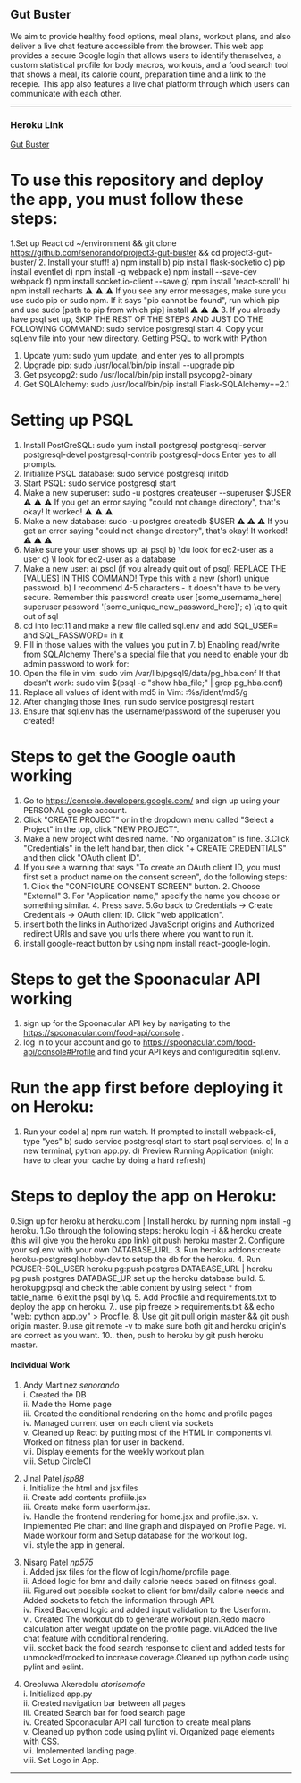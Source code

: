  ## Gut Buster
We aim to provide healthy food options, meal plans, workout plans, and also deliver a live chat feature accessible from the browser. This web app provides a secure Google login that allows users to identify themselves, a custom statistical profile for body macros, workouts, and a food search tool that shows a meal, its calorie count, preparation time and a link to the recepie. This app also features a live chat platform through which users can communicate with each other.

***
### Heroku Link
[Gut Buster](http://gut-buster-v2.herokuapp.com/)

# To use this repository and deploy the app, you must follow these steps:
1.Set up React
cd ~/environment && git clone https://github.com/senorando/project3-gut-buster && cd project3-gut-buster/
2.	Install your stuff!
a) npm install
b) pip install flask-socketio
c) pip install eventlet
d) npm install -g webpack
e) npm install --save-dev webpack
f) npm install socket.io-client --save
g) npm install 'react-scroll'
h) npm install recharts
⚠️ ⚠️ ⚠️ If you see any error messages, make sure you use sudo pip or sudo npm. If it says "pip cannot be found", run which pip and use sudo [path to pip from which pip] install ⚠️ ⚠️ ⚠️
3.	If you already have psql set up, SKIP THE REST OF THE STEPS AND JUST DO THE FOLLOWING COMMAND:
sudo service postgresql start
4.	Copy your sql.env file into your new directory.
Getting PSQL to work with Python
1.	Update yum: sudo yum update, and enter yes to all prompts
2.	Upgrade pip: sudo /usr/local/bin/pip install --upgrade pip
3.	Get psycopg2: sudo /usr/local/bin/pip install psycopg2-binary
4.	Get SQLAlchemy: sudo /usr/local/bin/pip install Flask-SQLAlchemy==2.1

# Setting up PSQL
1.	Install PostGreSQL: sudo yum install postgresql postgresql-server postgresql-devel postgresql-contrib postgresql-docs
Enter yes to all prompts.
2.	Initialize PSQL database: sudo service postgresql initdb
3.	Start PSQL: sudo service postgresql start
4.	Make a new superuser: sudo -u postgres createuser --superuser $USER
⚠️ ⚠️ ⚠️ If you get an error saying "could not change directory", that's okay! It worked! ⚠️ ⚠️ ⚠️
5.	Make a new database: sudo -u postgres createdb $USER
⚠️ ⚠️ ⚠️ If you get an error saying "could not change directory", that's okay! It worked! ⚠️ ⚠️ ⚠️
6.	Make sure your user shows up:
a) psql
b) \du look for ec2-user as a user
c) \l look for ec2-user as a database
7.	Make a new user:
a) psql (if you already quit out of psql)
REPLACE THE [VALUES] IN THIS COMMAND! Type this with a new (short) unique password.
b) I recommend 4-5 characters - it doesn't have to be very secure. Remember this password!
create user [some_username_here] superuser password '[some_unique_new_password_here]';
c) \q to quit out of sql
8.	cd into lect11 and make a new file called sql.env and add SQL_USER= and SQL_PASSWORD= in it
9.	Fill in those values with the values you put in 7. b)
Enabling read/write from SQLAlchemy
There's a special file that you need to enable your db admin password to work for:
1.	Open the file in vim: sudo vim /var/lib/pgsql9/data/pg_hba.conf If that doesn't work: sudo vim $(psql -c "show hba_file;" | grep pg_hba.conf)
2.	Replace all values of ident with md5 in Vim: :%s/ident/md5/g
3.	After changing those lines, run sudo service postgresql restart
4.	Ensure that sql.env has the username/password of the superuser you created!

# Steps to get the Google oauth working
1.	Go to https://console.developers.google.com/ and sign up using your PERSONAL google account.
2.	Click "CREATE PROJECT" or in the dropdown menu called "Select a Project" in the top, click "NEW PROJECT".
3.	Make a new project wiht desired name. "No organization" is fine. 3.Click "Credentials" in the left hand bar, then click "+ CREATE CREDENTIALS" and then click "OAuth client ID".
4.	If you see a warning that says "To create an OAuth client ID, you must first set a product name on the consent screen", do the following steps: 1. Click the "CONFIGURE CONSENT SCREEN" button. 2. Choose "External" 3. For "Application name," specify the name you choose or something similar. 4. Press save. 5.Go back to Credentials -> Create Credentials -> OAuth client ID. Click "web application".
5.	insert both the links in Authorized JavaScript origins and Authorized redirect URIs and save you urls there where you want to run it.
6.	install google-react button by using npm install react-google-login.

# Steps to get the Spoonacular API working
1.  sign up for the Spoonacular API key by navigating to the https://spoonacular.com/food-api/console .
2. log in to your account and go to https://spoonacular.com/food-api/console#Profile and find your API keys and configureditin sql.env.

# Run the app first before deploying it on Heroku:
1.	Run your code!
a) npm run watch. If prompted to install webpack-cli, type "yes"
b) sudo service postgresql start to start psql services. c) In a new terminal, python app.py. d) Preview Running Application (might have to clear your cache by doing a hard refresh)

# Steps to deploy the app on Heroku:
0.Sign up for heroku at heroku.com | Install heroku by running npm install -g heroku. 1.Go through the following steps: heroku login -i && heroku create (this will give you the heroku app link) git push heroku master 
2. Configure your sql.env with your own DATABASE_URL.
 3. Run heroku addons:create heroku-postgresql:hobby-dev to setup the db for the heroku. 
4. Run PGUSER-SQL_USER heroku pg:push postgres DATABASE_URL | heroku pg:push postgres DATABASE_UR set up the heroku database build. 
5. herokupg:psql and check the table content by using select * from table_name. 
6.exit the psql by \q. 5. Add Procfile and requirements.txt to deploy the app on heroku. 7.. use pip freeze > requirements.txt && echo "web: python app.py" > Procfile. 
8. Use git git pull origin master && git push origin master. 
9.use git remote -v to make sure both git and heroku origin's are correct as you want. 
10.. then, push to heroku by git push heroku master.


#### Individual Work

1. Andy Martinez *senorando*  
i. Created the DB   
ii. Made the Home page  
iii. Created the conditional rendering on the home and profile pages  
iv. Managed current user on each client via sockets  
v. Cleaned up React by putting most of the HTML in components 
vi. Worked on fitness plan for user in backend.  
vii. Display elements for the weekly workout plan.   
viii. Setup CircleCI   

2. Jinal Patel *jsp88*  
i.   Initialize the html and jsx files  
ii.  Create add contents profiile.jsx  
iii. Create make form userform.jsx.  
iv.  Handle the frontend rendering for home.jsx and profile.jsx. 
v.   Implemented Pie chart and line graph and displayed on Profile Page. 
vi.  Made workour form and Setup database for the workout log.  
vii. style the app in general. 


3. Nisarg Patel *np575*  
i. Added jsx files for the flow of login/home/profile page.  
ii. Added logic for bmr and daily calorie needs based on fitness goal.  
iii. Figured out possible socket to client for bmr/daily calorie needs and Added sockets to fetch the information through API.  
iv. Fixed Backend logic and added input validation to the Userform.  
vi. Created The workout db to generate workout plan.Redo macro calculation after weight update on the profile page.
vii.Added the live chat feature with conditional rendering.  
viii. socket back the food search response to client and added tests for unmocked/mocked to increase coverage.Cleaned up python code using pylint and eslint.  

4. Oreoluwa Akeredolu *atorisemofe*  
i. Initialized app.py  
ii. Created navigation bar between all pages  
iii. Created Search bar for food search page  
iv. Created Spoonacular API call function to create meal plans  
v.  Cleaned up python code using pylint 
vi. Organized page elements with CSS.   
vii. Implemented landing page.  
viii. Set Logo in App.

***
